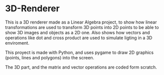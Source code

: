 # 3D-Renderer
This is a 3D renderer made as a Linear Algebra project, to show how linear transformations are used to transform 3D points into 2D points to be able to show 3D images and objects as a 2D one. Also shows how vectors and operations like dot and cross product are used to simulate ligting in a 3D enviroment.

This proyect is made with Python, and uses pygame to draw 2D graphics (points, lines and polygons) into the screen.

The 3D part, and the matrix and vector operations are coded form scratch.
